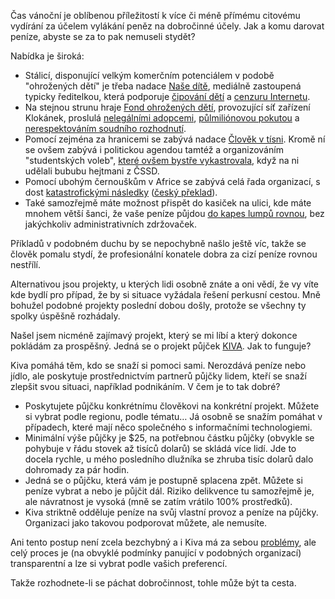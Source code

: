 <!-- dcterms:identifier = riderweblog#266 -->
<!-- dcterms:title = Charita: komu darovat a pak nelitovat? -->
<!-- dcterms:abstract = Čas vánoční je oblíbenou příležitostí k více či méně přímému citovému vydírání za účelem vylákání peněz na dobročinné účely. Jak a komu darovat peníze, abyste se za to pak nemuseli stydět? -->
<!-- np9:categoryId = 2 -->
<!-- x4w:category = Lidé a jiná zvěř -->
<!-- np9:authorId = 1 -->
<!-- np9:authorEmail = michal.valasek@altairis.cz -->
<!-- dcterms:creator = Michal Altair Valášek -->
<!-- dcterms:created = 2011-12-21T03:42:26.93+01:00 -->
<!-- dcterms:date = 2011-12-21T03:42:28.417+01:00 -->

Čas vánoční je oblíbenou příležitostí k více či méně přímému citovému vydírání za účelem vylákání peněz na dobročinné účely. Jak a komu darovat peníze, abyste se za to pak nemuseli stydět?

Nabídka je široká:

*   Stálicí, disponující velkým komerčním potenciálem v podobě "ohrožených dětí" je třeba nadace [Naše dítě](http://www.nasedite.cz/), mediálně zastoupená typicky ředitelkou, která podporuje [čipování dětí](http://ona.idnes.cz/ptejte-se-na-bezpecnost-deti-d19-/odpovedi.asp?t=BAUDYSOVA4) a [cenzuru Internetu](http://www.internethotline.cz/informace/faq.htm).
*   Na stejnou strunu hraje [Fond ohrožených dětí](http://www.fod.cz/), provozující síť zařízení Klokánek, proslulá [nelegálními adopcemi](http://www.mpsv.cz/cs/4300), [půlmiliónovou pokutou](http://aktualne.centrum.cz/domaci/kauzy/clanek.phtml?id=616907) a [nerespektováním soudního rozhodnutí](http://zpravy.idnes.cz/to-jsou-nase-deti-prou-se-dva-detske-domovy-o-sourozence-p2n-/domaci.aspx?c=A111124_1689851_pardubice-zpravy_meb).
*   Pomocí zejména za hranicemi se zabývá nadace [Člověk v tísni](http://www.clovekvtisni.cz/). Kromě ní se ovšem zabývá i politickou agendou tamtéž a organizováním "studentských voleb", [které ovšem bystře vykastrovala](http://zpravy.idnes.cz/studentske-volby-vzdaly-desitky-skol-rathovi-a-ministryni-se-nezdaly-koser-1vv-/studium.aspx?c=A100426_110039_studium_bar), když na ni udělali bububu hejtmani z ČSSD.
*   Pomocí ubohým černouškům v Africe se zabývá celá řada organizací, s dost [katastrofickými následky](http://www.spiegel.de/international/spiegel/0,1518,363663,00.html) ([český překlad](http://www.penize.cz/nezamestnanost/17513-africky-ekonom-prestante-uz-prosim-s-tou-pomoci!)).
*   Také samozřejmě máte možnost přispět do kasiček na ulici, kde máte mnohem větší šanci, že vaše peníze půjdou [do kapes lumpů rovnou](http://www.reflex.cz/clanek/stary-reflex-tema-reflexu/32526/do-kasicek-nedavejte.html), bez jakýchkoliv administrativních zdržovaček.  

Příkladů v podobném duchu by se nepochybně našlo ještě víc, takže se člověk pomalu stydí, že profesionální konatele dobra za cizí peníze rovnou nestřílí.

Alternativou jsou projekty, u kterých lidi osobně znáte a oni vědí, že vy víte kde bydlí pro případ, že by si situace vyžádala řešení perkusní cestou. Mně bohužel podobné projekty poslední dobou došly, protože se všechny ty spolky úspěšně rozhádaly.

Našel jsem nicméně zajímavý projekt, který se mi líbí a který dokonce pokládám za prospěšný. Jedná se o projekt půjček [KIVA](http://www.kiva.org/). Jak to funguje?

Kiva pomáhá těm, kdo se snaží si pomoci sami. Nerozdává peníze nebo jídlo, ale poskytuje prostřednictvím partnerů půjčky lidem, kteří se snaží zlepšit svou situaci, například podnikáním. V čem je to tak dobré?

*   Poskytujete půjčku konkrétnímu člověkovi na konkrétní projekt. Můžete si vybrat podle regionu, podle tématu… Já osobně se snažím pomáhat v případech, které mají něco společného s informačními technologiemi.
*   Minimální výše půjčky je $25, na potřebnou částku půjčky (obvykle se pohybuje v řádu stovek až tisíců dolarů) se skládá více lidí. Jde to docela rychle, u mého posledního dlužníka se zhruba tisíc dolarů dalo dohromady za pár hodin.
*   Jedná se o půjčku, která vám je postupně splacena zpět. Můžete si peníze vybrat a nebo je půjčit dál. Riziko delikvence tu samozřejmě je, ale návratnost je vysoká (mně se zatím vrátilo 100% prostředků).
*   Kiva striktně odděluje peníze na svůj vlastní provoz a peníze na půjčky. Organizaci jako takovou podporovat můžete, ale nemusíte.  

Ani tento postup není zcela bezchybný a i Kiva má za sebou [problémy](http://en.wikipedia.org/wiki/Kiva_(organization)#Issues), ale celý proces je (na obvyklé podmínky panující v podobných organizací) transparentní a lze si vybrat podle vašich preferencí.

Takže rozhodnete-li se páchat dobročinnost, tohle může být ta cesta.